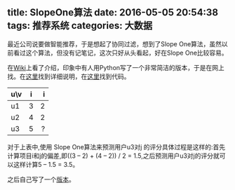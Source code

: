 title: SlopeOne算法
date: 2016-05-05 20:54:38
tags: 推荐系统
categories: 大数据
---
最近公司说要做智能推荐，于是想起了协同过滤，想到了Slope One算法，虽然以前看过这个算法，但没有记笔记，这次只好从头看起，好在Slope One比较容易。


在[Wiki](https://en.wikipedia.org/wiki/Slope_One)上看了介绍，印象中有人用Python写了一个非常简洁的版本，于是在网上找。在[这里](http://www.serpentine.com/blog/2006/12/12/collaborative-filtering-made-easy/)找到详细说明，在[这里](https://github.com/kek/slopeone/blob/master/slope_one.py)找到代码。

| u\v | i   | i |
| ----|:---:| -:|
| u1  | 3   | 2 |
| u2  | 4   | 2 |
| u3  | 5   | ? |

对于上表中,使用 Slope One算法来预测用户u3对j 的评分具体过程是这样的:首先计算项目i和j的偏差,即((3 – 2) + (4 – 2)) / 2 = 1.5,之后预测用户u3对j的评分就可以这样计算5 – 1.5 = 3.5。

之后自己写了一个[版本](https://github.com/dengshilong/recommender/blob/master/src/main/SlopeOne.py)。
